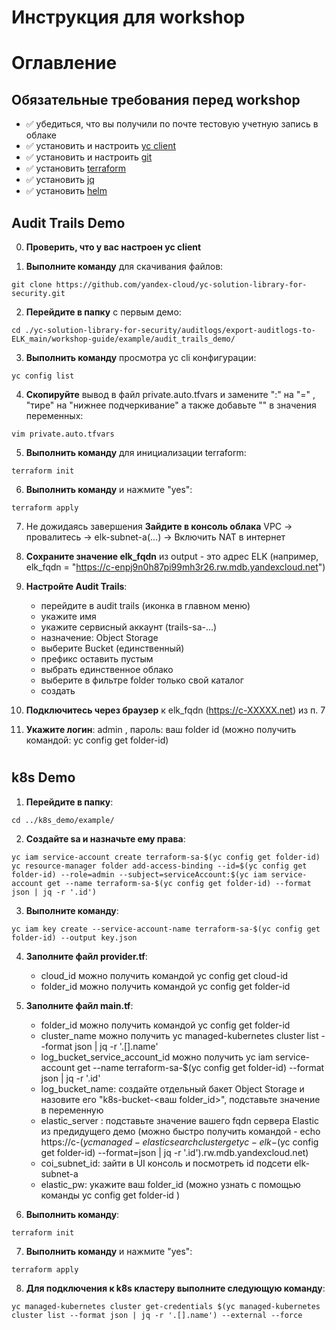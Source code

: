 # Инструкция для workshop 

# Оглавление


## Обязательные требования перед workshop
- :white_check_mark: убедиться, что вы получили по почте тестовую учетную запись в облаке
- :white_check_mark: установить и настроить [yc client](https://cloud.yandex.ru/docs/cli/quickstart)
- :white_check_mark: установить и настроить [git](https://git-scm.com/book/ru/v2/Введение-Установка-Git)
- :white_check_mark: установить [terraform](https://www.terraform.io/downloads.html)
- :white_check_mark: установить [jq](https://macappstore.org/jq/)
- :white_check_mark: установить [helm](https://helm.sh/docs/intro/install/)

## Audit Trails Demo

0. **Проверить, что у вас настроен yc client**

1. **Выполните команду** для скачивания файлов:
```
git clone https://github.com/yandex-cloud/yc-solution-library-for-security.git
``` 

2. **Перейдите в папку** c первым демо:
```
cd ./yc-solution-library-for-security/auditlogs/export-auditlogs-to-ELK_main/workshop-guide/example/audit_trails_demo/ 
``` 

3. **Выполнить команду** просмотра yc cli конфигурации:
```
yc config list
``` 

4. **Скопируйте** вывод в файл private.auto.tfvars и замените ":" на "=" , "тире" на "нижнее подчеркивание" а также добавьте "" в значения переменных:
```
vim private.auto.tfvars
``` 

5. **Выполнить команду** для инициализации terraform:
```
terraform init
``` 

6. **Выполнить команду** и нажмите "yes":
```
terraform apply
``` 

7. Не дожидаясь завершения **Зайдите в консоль облака** VPC -> провалитесь -> elk-subnet-a(...) -> Включить NAT в интернет

8. **Сохраните значение elk_fqdn** из output - это адрес ELK (например, elk_fqdn = "https://c-enpj9n0h87pi99mh3r26.rw.mdb.yandexcloud.net")


9. **Настройте Audit Trails**:
    - перейдите в audit trails (иконка в главном меню)
    - укажите имя
    - укажите сервисный аккаунт (trails-sa-...)
    - назначение: Object Storage
    - выберите Bucket (единственный)
    - префикс оставить пустым 
    - выбрать единственное облако
    - выберите в фильтре folder только свой каталог
    - создать

10. **Подключитесь через браузер** к elk_fqdn (https://c-XXXXX.net) из п. 7

11. **Укажите логин**: admin , пароль: ваш folder id (можно получить командой: yc config get folder-id)

#

## k8s Demo

1. **Перейдите в папку**:
```
cd ../k8s_demo/example/
``` 

2. **Создайте sa и назначьте ему права**:
```
yc iam service-account create terraform-sa-$(yc config get folder-id)
yc resource-manager folder add-access-binding --id=$(yc config get folder-id) --role=admin --subject=serviceAccount:$(yc iam service-account get --name terraform-sa-$(yc config get folder-id) --format json | jq -r '.id')
``` 

3. **Выполните команду**:
```
yc iam key create --service-account-name terraform-sa-$(yc config get folder-id) --output key.json
``` 

4. **Заполните файл provider.tf**:
    - cloud_id можно получить командой yc config get cloud-id  
    - folder_id можно получить командой yc config get folder-id  

5. **Заполните файл main.tf**:
    - folder_id можно получить командой yc config get folder-id 
    - cluster_name можно получить yc managed-kubernetes cluster list --format json | jq -r '.[].name'
    - log_bucket_service_account_id можно получить yc iam service-account get --name terraform-sa-$(yc config get folder-id) --format json | jq -r '.id' 
    - log_bucket_name: создайте отдельный бакет Object Storage и назовите его "k8s-bucket-<ваш folder_id>", подставьте значение в переменную
    - elastic_server : подставьте значение вашего fqdn сервера Elastic из предидущего демо (можно быстро получить командой - echo https://c-$(yc managed-elasticsearch cluster get yc-elk-$(yc config get folder-id) --format=json | jq -r '.id').rw.mdb.yandexcloud.net)
    - coi_subnet_id: зайти в UI консоль и посмотреть id подсети elk-subnet-a
    - elastic_pw: укажите ваш folder_id (можно узнать с помощью команды yc config get folder-id )

6. **Выполнить команду**:
```
terraform init
``` 

7. **Выполнить команду** и нажмите "yes":
```
terraform apply
``` 

8. **Для подключения к k8s кластеру выполните следующую команду**:
```
yc managed-kubernetes cluster get-credentials $(yc managed-kubernetes cluster list --format json | jq -r '.[].name') --external --force 
``` 

